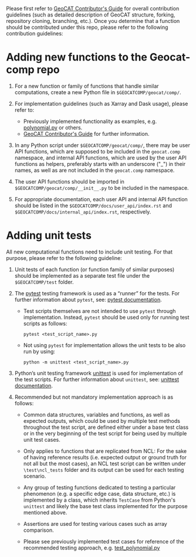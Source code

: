 Please first refer to [GeoCAT Contributor's Guide](https://geocat.ucar.edu/pages/contributing.html) for overall
contribution guidelines (such as detailed description of GeoCAT structure, forking, repository cloning,
branching, etc.). Once you determine that a function should be contributed under this repo, please refer to the
following contribution guidelines:

# Adding new functions to the Geocat-comp repo

1. For a new function or family of functions that handle similar computations, create a new Python file in
`$GEOCATCOMP/geocat/comp/`.

2. For implementation guidelines (such as Xarray and Dask usage), please refer to:
   - Previously implemented functionality as examples,
    e.g. [polynomial.py](https://github.com/NCAR/geocat-comp/blob/main/geocat/comp/polynomial.py) or others.
   - [GeoCAT Contributor's Guide](https://geocat.ucar.edu/pages/contributing.html) for further information.

3. In any Python script under `$GEOCATCOMP/geocat/comp/`, there may be user API functions, which are
supposed to be included in the `geocat.comp` namespace, and internal API functions, which are used by the
user API functions as helpers, preferably starts with an underscore ("_") in their names, as well as are
not included in the `geocat.comp` namespace.

4. The user API functions should be imported in `$GEOCATCOMP/geocat/comp/__init__.py` to be included in
the namespace.

5. For appropriate documentation, each user API and internal API function should be listed in the
`$GEOCATCOMP/docs/user_api/index.rst` and `$GEOCATCOMP/docs/internal_api/index.rst`, respectively.

# Adding unit tests

All new computational functions need to include unit testing. For that purpose, please refer to the following
guideline:

1. Unit tests of each function (or function family of similar purposes) should be implemented as a separate
test file under the `$GEOCATCOMP/test` folder.

2. The [pytest](https://docs.pytest.org/en/stable/contents.html) testing framework is used as a “runner” for the tests.
For further information about `pytest`, see: [pytest documentation](https://docs.pytest.org/en/stable/contents.html).
    - Test scripts themselves are not intended to use `pytest` through implementation. Instead, `pytest` should be used
    only for running test scripts as follows:

        `pytest <test_script_name>.py`

    - Not using `pytest` for implementation allows the unit tests to be also run by using:

        `python -m unittest <test_script_name>.py`

3. Python’s unit testing framework [unittest](https://docs.python.org/3/library/unittest.html) is used for
implementation of the test scripts. For further information about `unittest`,
see: [unittest documentation](https://docs.python.org/3/library/unittest.html).

4. Recommended but not mandatory implementation approach is as follows:

    - Common data structures, variables and functions,  as well as
    expected outputs, which could be used by multiple test methods throughout
    the test script, are defined either under a base test class or in the very
    beginning of the test script for being used by multiple unit test cases.

    - Only applies to functions that are replicated from NCL: For the sake
    of having reference results (i.e. expected output or ground truth for not
    all but the most cases), an NCL test script can be written under
    `\test\ncl_tests` folder and its output can be used for each testing
    scenario.

    - Any group of testing functions dedicated to testing a particular
    phenomenon (e.g. a specific edge case, data structure, etc.) is
    implemented by a class, which inherits `TestCase` from Python's
    `unittest` and likely the base test class implemented for the purpose
    mentioned above.

    - Assertions are used for testing various cases such as array comparison.

    - Please see previously implemented test cases for reference of the
    recommended testing approach,
    e.g. [test_polynomial.py](https://github.com/NCAR/geocat-comp/blob/main/test/test_polynomial.py)
